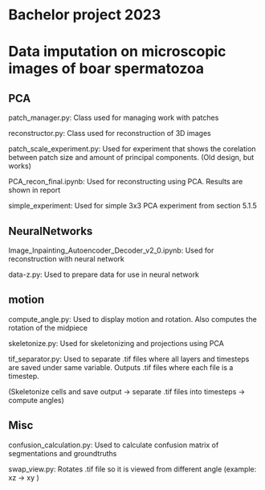 # Bachelor project 2023
# Data imputation on microscopic images of boar spermatozoa


## PCA
patch_manager.py: Class used for managing work with patches

reconstructor.py: Class used for reconstruction of 3D images

patch_scale_experiment.py: Used for experiment that shows the corelation between patch size and amount of principal components. (Old design, but works) 

PCA_recon_final.ipynb: Used for reconstructing using PCA. Results are shown in report 

simple_experiment: Used for simple 3x3 PCA experiment from section 5.1.5

## NeuralNetworks

Image_Inpainting_Autoencoder_Decoder_v2_0.ipynb: Used for reconstruction with neural network

data-z.py: Used to prepare data for use in neural network

## motion

compute_angle.py: Used to display motion and rotation. Also computes the rotation of the midpiece

skeletonize.py: Used for skeletonizing and projections using PCA

tif_separator.py: Used to separate .tif files where all layers and timesteps are saved under same variable. Outputs .tif files where each file is a timestep.

(Skeletonize cells and save output -> separate .tif files into timesteps -> compute angles)


## Misc
confusion_calculation.py: Used to calculate confusion matrix of segmentations and groundtruths

swap_view.py: Rotates .tif file so it is viewed from different angle (example: xz -> xy )


